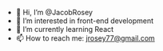 - 👋 Hi, I’m @JacobRosey
- 👀 I’m interested in front-end development
- 🌱 I’m currently learning React
- 📫 How to reach me: jrosey77@gmail.com

<!---
JacobRosey/JacobRosey is a ✨ special ✨ repository because its `README.md` (this file) appears on your GitHub profile.
You can click the Preview link to take a look at your changes.
--->
